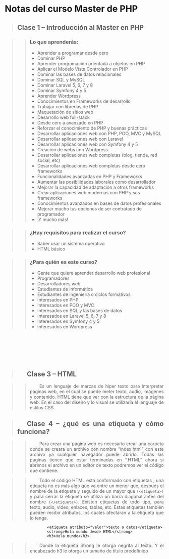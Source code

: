 # Notas del curso Master de PHP

> ## Clase 1 – Introducción al Master en PHP
 

>> ### Lo que aprenderás:
>>    - Aprender a programar desde cero
>>    -	Dominar PHP
>>    -	Aprender programación orientada a objetos en PHP
>>    -	Aplicar el Modelo Vista Controlador en PHP
>>    -	Dominar las bases de datos relacionales
>>    -	Dominar SQL y MySQL
>>    -	Dominar Laravel 5, 6, 7 y 8
>>    -	Dominar Symfony 4 y 5
>>    -	Aprender Wordpress
>>    -	Conocimientos en Frameworks de desarrollo
>>    -	Trabajar con librerías de PHP
>>    -	Maquetación de sitios web
>>    -	Desarrollo web full-stack
>>    -	Desde cero a avanzado en PHP
>>    -	Reforzar el conocimiento de PHP y buenas prácticas
>>    -	Desarrollar aplicaciones web con PHP, POO, MVC y MySQL
>>    -	Desarrollar aplicaciones web con Laravel
>>    -	Desarrollar aplicaciones web con Symfony 4 y 5
>>    -	Creación de webs con Wordpress
>>    -	Desarrollar aplicaciones web completas (blog, tienda, red social, etc)
>>    -	Desarrollar aplicaciones web completas desde cero frameworks
>>    -	Funcionalidades avanzadas en PHP y Frameworks
>>    -	Aumentar las posibilidades laborales como desarrollador
>>    -	Mejorar la capacidad de adaptación a otros frameworks
>>    -	Crear aplicaciones web modernas con PHP y sus frameworks
>>    -	Conocimientos avanzados en bases de datos profesionales
>>    -	Mejorar mucho tus opciones de ser contratado de programador
>>    -	¡Y mucho más!

>> ### ¿Hay requisitos para realizar el curso?
>>    -	Saber usar un sistema operativo
>>    -	HTML básico

>> ### ¿Para quién es este curso?
>>    -	Gente que quiere aprender desarrollo web profesional
>>    -	Programadores
>>    -	Desarrolladores web
>>    -	Estudiantes de informática
>>    -	Estudiantes de ingeniería o ciclos formativos
>>    -	Interesados en PHP
>>    -	Interesados en POO y MVC
>>    -	Interesados en SQL y las bases de datos
>>    -	Interesados en Laravel 5, 6, 7 y 8
>>    -	Interesados en Symfony 4 y 5
>>    -	Interesados en Wordpress
<br>
<br>
<br>
<br>
<br>

<div style="text-align: justify">
<div style="text-indent: 0.8cm">

> ## Clase 3 – HTML

>> Es un lenguaje de marcas de hiper texto para interpretar páginas web, en el cual se puede meter texto, audio, imágenes y contenido. HTML tiene que ver con la estructura de la página web. En el caso del diseño y lo visual se utilizaría el lenguaje de estilos CSS

> ## Clase 4 – ¿qué es una etiqueta y cómo funciona?

>> Para crear una página web es necesario crear una carpeta donde se creara un archivo con nombre “index.html” con este archivo ya cualquier navegador puede abrirlo. Todas las paginas tienen que estar terminadas en “.HTML” ahora si abrimos el archivo en un editor de texto podremos ver el código que contiene.

>> Todo el código HTML está conformado con etiquetas , una etiqueta no es más algo que va entre un menor que, después el nombre de la etiqueta y seguido de un mayor que `(<etiqueta>)` y para cerrar la etiqueta se utiliza un barra diagonal antes del nombre `(</etiqueta>)`. Existen etiquetas de todo tipo, para texto, audio, video, enlaces, tablas, etc.  Estas etiquetas también pueden recibir atributos, los cuales afectaran a la etiqueta que lo tenga.

<div style="margin-left: 2cm">

```
    <etiqueta atributo="valor">texto o datos</etiqueta>
        <strong>Hola mundo desde HTML</strong>
        <h3>Hola mundo</h3>
```

</div>

>> Donde la etiqueta Strong le otorga negrita al texto. Y el encabezado h3 le otorga un tamaño de título predefinido

</div>
</div>
